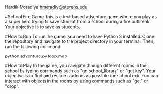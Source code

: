 Hardik Moradiya hmoradiy@stevens.edu

#School Fire Game
This is a text-based adventure game where you play as a super hero trying to save student from a school during a fire outbreak. Your objective is to save as students.

#How to Run
To run the game, you need to have Python 3 installed. Clone the repository and navigate to the project directory in your terminal. Then, run the following command:

python adventure.py loop.map

#How to Play
In the game, you navigate through different rooms in the school by typing commands such as "go school_library" or "get key". Your objective is to find and rescue students as possible the school exit. You can interact with objects in the rooms by using commands such as "get" or "drop".

